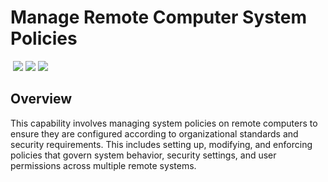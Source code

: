 # Manage Remote Computer System Policies
&nbsp;![](https://img.shields.io/badge/ID-C1501-blue)&nbsp;![](https://img.shields.io/badge/Phase-Preparation_%28P0001%29-blue)&nbsp;![](https://img.shields.io/badge/Category-Configuration-blue)
## Overview
This capability involves managing system policies on remote computers to ensure they are configured according to organizational standards and security requirements. This includes setting up, modifying, and enforcing policies that govern system behavior, security settings, and user permissions across multiple remote systems.